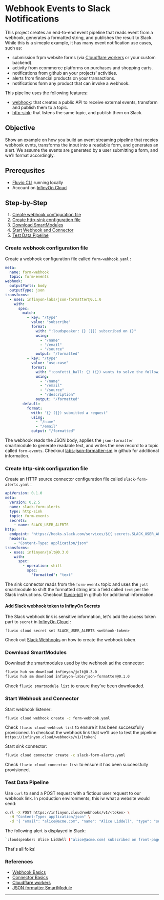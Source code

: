 # Webhook Events to Slack Notifications

This project creates an end-to-end event pipeline that reads event from a webhook, generates a formatted string, and publishes the result to Slack. While this is a simeple example, it has many event notification use cases, such as: 

* submission frpm website forms (via [Cloudflare workers] or your custom backend).
* activity from ecommerce platforms on purchases and shopping carts.
* notifications from github an your projects' activities.
* alerts from financial products on your transactions.
* notifications form any product that can invoke a webhook.

This pipeline uses the following features:

* [webhook]: that creates a public API to receive external events, transform and publish them to a topic.
* [http-sink]: that listens the same topic, and publish them on Slack. 


## Objective

Show an example on how you build an event streaming pipeline that receies webhook evnts, transforms the input into a readable form, and generates an alert. We assume the events are generated by a user submitting a form, and we'll format accordingly.

## Prerequsites

* [Fluvio CLI] running locally
* Account on [InfinyOn Cloud]

## Step-by-Step

1. [Create webhook configuration file](#create-webhook-configuration-file)
2. [Create http-sink configuration file](#create-http-sink-configuration-file)
3. [Download SmartModules](#download-smartmodules)
4. [Start Webhook and Connector](#start-webhook-and-connector)
5. [Test Data Pipeline](#test-data-pipeline)

### Create webhook configuration file

Create a webhook configuration file called `form-webhook.yaml` :

```yaml
meta:
  name: form-webhook
  topic: form-events
webhook:
  outputParts: body
  outputType: json
transforms:
  - uses: infinyon-labs/json-formatter@0.1.0
    with:
      spec:
        match:
          - key: "/type"
            value: "subscribe"
            format:
              with: ":loudspeaker: {} ({}) subscribed on {}"
              using:
                - "/name"
                - "/email"
                - "/source"
              output: "/formatted"
          - key: "/type"
            value: "use-case"
            format:
              with: ":confetti_ball: {} ({}) wants to solve the following '{}' use-case:\n>{}"
              using:
                - "/name"
                - "/email"
                - "/source"
                - "/description"
              output: "/formatted"
        default:
          format:
            with: "{} ({}) submitted a request"
            using:
              - "/name"
              - "/email"
            output: "/formatted"
```

The webhook reads the JSON body, applies the `json-formatter` smartmodule to generate readable text, and writes the new record to a topic called `form-events`. Checkout [labs-json-formatter-sm] in github for additional information.


### Create http-sink configuration file

Create an HTTP source connector configuration file called `slack-form-alerts.yaml` :

```yaml
apiVersion: 0.1.0
meta:
  version: 0.2.5
  name: slack-form-alerts
  type: http-sink
  topic: form-events
  secrets:
    - name: SLACK_USER_ALERTS
http:
  endpoint: "https://hooks.slack.com/services/${{ secrets.SLACK_USER_ALERTS }}"
  headers:
    - "Content-Type: application/json"
transforms:
  - uses: infinyon/jolt@0.3.0
    with:
      spec:
        - operation: shift
          spec:
            "formatted": "text"
```

The sink connector reads from the `form-events` topic and uses the `jolt` smartmodule to shift the formatted string into a field called `text` per the Slack instructions. Checkout [fluvio-jolt] in github for additional information.

#### Add Slack webhook token to InfinyOn Secrets

The Slack webhook link is sensitive information, let's add the access token part to `secret` in [InfinyOn Cloud] :

```
fluvio cloud secret set SLACK_USER_ALERTS <webhook-token>
```

Check out [Slack Webhooks] on how to create the webhook token.


### Download SmartModules

Download the smartmodules used by the webhook ad the connector:

```bash
fluvio hub sm download infinyon/jolt@0.3.0
fluvio hub sm download infinyon-labs/json-formatter@0.1.0
```

Check `fluvio smartmodule list` to ensure they've been downloaded.


### Start Webhook and Connector

Start webhook listener:

```bash
fluvio cloud webhook create -c form-webhook.yaml
```
Check `fluvio cloud webhook list` to ensure it has been successfully provisioned. In checkout the webhook link that we'll use to test the pipeline: `https://infinyon.cloud/webhooks/v1/[token]`


Start sink connector:

```bash
fluvio cloud connector create -c slack-form-alerts.yaml
```

Check `fluvio cloud connector list` to ensure it has been successfully provisioned.


### Test Data Pipeline

Use `curl` to send a POST request with a fictious user request to our webhook link. In production environments, this iw what a website would send:

```bash
curl -X POST https://infinyon.cloud/webhooks/v1/<token> \
  -H "Content-Type: application/json" \
  -d '{ "email": "alice@acme.com", "name": "Alice Liddell", "type": "subscribe", "source": "front-page" }'
```

The following alert is displayed in Slack:

```bash
`:loudspeaker: Alice Liddell ("alice@acme.com) subscribed on front-page` will show-up in your slack channel.
```

That's all folks!

### References

* [Webhook Basics]
* [Connector Basics]
* [Cloudflare workers]
* [JSON formatter SmartModule]

---

[webhook]: https://infinyon.com/docs/tutorials/webhook-basics/
[Webhook Basics]: https://infinyon.com/docs/tutorials/webhook-basics/
[http-sink]: https://fluvio.io/connectors/outbound/http/
[Connector Basics]: https://infinyon.com/docs/tutorials/connector-basics/
[labs-json-formatter-sm]: https://github.com/infinyon/labs-json-formatter-sm
[JSON formatter SmartModule]: https://github.com/infinyon/labs-json-formatter-sm
[fluvio-jolt]: https://github.com/infinyon/fluvio-jolt
[Fluvio CLI]: https://www.fluvio.io/download
[InfinyOn Cloud]: https://infinyon.cloud/signup
[Access Tokens]: https://docs.github.com/en/authentication/keeping-your-account-and-data-secure/creating-a-personal-access-token
[Slack Webhooks]: https://api.slack.com/messaging/webhooks
[Cloudflare workers]: https://infinyon.com/docs/tutorials/clodflare-workers/
